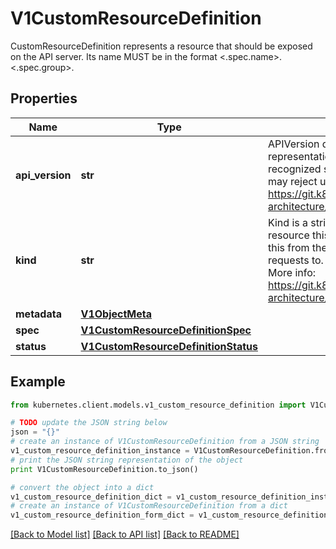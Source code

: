 # V1CustomResourceDefinition

CustomResourceDefinition represents a resource that should be exposed on the API server.  Its name MUST be in the format <.spec.name>.<.spec.group>.

## Properties
Name | Type | Description | Notes
------------ | ------------- | ------------- | -------------
**api_version** | **str** | APIVersion defines the versioned schema of this representation of an object. Servers should convert recognized schemas to the latest internal value, and may reject unrecognized values. More info: https://git.k8s.io/community/contributors/devel/sig-architecture/api-conventions.md#resources | [optional] 
**kind** | **str** | Kind is a string value representing the REST resource this object represents. Servers may infer this from the endpoint the kubernetes.client submits requests to. Cannot be updated. In CamelCase. More info: https://git.k8s.io/community/contributors/devel/sig-architecture/api-conventions.md#types-kinds | [optional] 
**metadata** | [**V1ObjectMeta**](V1ObjectMeta.md) |  | [optional] 
**spec** | [**V1CustomResourceDefinitionSpec**](V1CustomResourceDefinitionSpec.md) |  | 
**status** | [**V1CustomResourceDefinitionStatus**](V1CustomResourceDefinitionStatus.md) |  | [optional] 

## Example

```python
from kubernetes.client.models.v1_custom_resource_definition import V1CustomResourceDefinition

# TODO update the JSON string below
json = "{}"
# create an instance of V1CustomResourceDefinition from a JSON string
v1_custom_resource_definition_instance = V1CustomResourceDefinition.from_json(json)
# print the JSON string representation of the object
print V1CustomResourceDefinition.to_json()

# convert the object into a dict
v1_custom_resource_definition_dict = v1_custom_resource_definition_instance.to_dict()
# create an instance of V1CustomResourceDefinition from a dict
v1_custom_resource_definition_form_dict = v1_custom_resource_definition.from_dict(v1_custom_resource_definition_dict)
```
[[Back to Model list]](../README.md#documentation-for-models) [[Back to API list]](../README.md#documentation-for-api-endpoints) [[Back to README]](../README.md)


